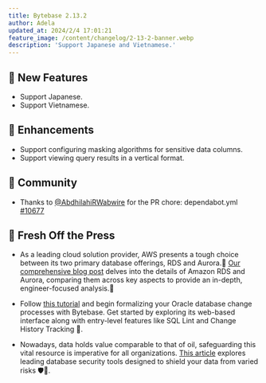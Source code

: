 ```yaml
---
title: Bytebase 2.13.2
author: Adela
updated_at: 2024/2/4 17:01:21
feature_image: /content/changelog/2-13-2-banner.webp
description: 'Support Japanese and Vietnamese.'
---
```


## 🚀 New Features

- Support Japanese.
- Support Vietnamese.

## 🎄 Enhancements

- Support configuring masking algorithms for sensitive data columns.
- Support viewing query results in a vertical format.

## 🎠 Community

- Thanks to [@AbdhilahiRWabwire](https://github.com/AbdhilahiRWabwire) for the PR chore: dependabot.yml [#10677](https://github.com/bytebase/bytebase/pull/10677)

## 📰 Fresh Off the Press

- As a leading cloud solution provider, AWS presents a tough choice between its two primary database offerings, RDS and Aurora.🤯 [Our comprehensive blog post](/blog/aurora-vs-rds/) delves into the details of Amazon RDS and Aurora, comparing them across key aspects to provide an in-depth, engineer-focused analysis.🤩

- Follow [this tutorial](https://docs.bytebase.com/tutorials/database-change-management-with-oracle/) and begin formalizing your Oracle database change processes with Bytebase. Get started by exploring its web-based interface along with entry-level features like SQL Lint and Change History Tracking 👋.

- Nowadays, data holds value comparable to that of oil, safeguarding this vital resource is imperative for all organizations. [This article](/blog/top-database-security-tools/) explores leading database security tools designed to shield your data from varied risks 🛡️👹.

<IncludeBlock url="/docs/get-started/install/install-upgrade"></IncludeBlock>
